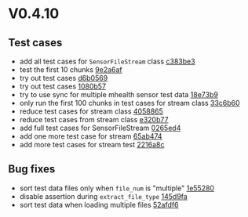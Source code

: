 # V0.4.10
## Test cases
* add all test cases for `SensorFileStream` class [c383be3](https://github.com/qutang/arus/commit/c383be3)
* test the first 10 chunks [9e2a6af](https://github.com/qutang/arus/commit/9e2a6af)
* try out test cases [d6b0569](https://github.com/qutang/arus/commit/d6b0569)
* try out test cases [1080b57](https://github.com/qutang/arus/commit/1080b57)
* try to use sync for multiple mhealth sensor test data [18e73b9](https://github.com/qutang/arus/commit/18e73b9)
* only run the first 100 chunks in test cases for stream class [33c6b60](https://github.com/qutang/arus/commit/33c6b60)
* reduce test cases for stream class [4058865](https://github.com/qutang/arus/commit/4058865)
* reduce test cases from stream class [e320b77](https://github.com/qutang/arus/commit/e320b77)
* add full test cases for SensorFileStream [0265ed4](https://github.com/qutang/arus/commit/0265ed4)
* add one more test case for stream [65ab474](https://github.com/qutang/arus/commit/65ab474)
* add more test cases for stream test [2216a8c](https://github.com/qutang/arus/commit/2216a8c)
## Bug fixes
* sort test data files only when `file_num` is "multiple" [1e55280](https://github.com/qutang/arus/commit/1e55280)
* disable assertion during `extract_file_type` [145d9fa](https://github.com/qutang/arus/commit/145d9fa)
* sort test data when loading multiple files [52afdf6](https://github.com/qutang/arus/commit/52afdf6)
